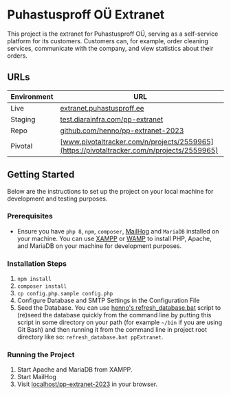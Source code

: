 # Puhastusproff OÜ Extranet

This project is the extranet for Puhastusproff OÜ, serving as a self-service platform for its customers. Customers can, for example, order cleaning services, communicate with the company, and view statistics about their orders.

## URLs

| Environment | URL                                                                                        |
| ----------- |--------------------------------------------------------------------------------------------|
| Live        | [extranet.puhastusproff.ee](https://extranet.puhastusproff.ee)                             |
| Staging     | [test.diarainfra.com/pp-extranet](https://test.diarainfra.com/pp-extranet)                 |
| Repo        | [github.com/henno/pp-extranet-2023](https://github.com/henno/pp-extranet-2023)             |
| Pivotal     | [www.pivotaltracker.com/n/projects/2559965](https://pivotaltracker.com/n/projects/2559965) |


## Getting Started

Below are the instructions to set up the project on your local machine for development and testing purposes.

### Prerequisites

- Ensure you have `php 8`, `npm`, `composer`, [MailHog](https://github.com/mailhog/MailHog) and `MariaDB` installed on your machine. You can use [XAMPP](https://www.apachefriends.org/index.html) or [WAMP](https://www.wampserver.com/en/) to install PHP, Apache, and MariaDB on your machine for development purposes.

### Installation Steps

1. `npm install`
2. `composer install`
3. `cp config.php.sample config.php`
4. Configure Database and SMTP Settings in the Configuration File
5. Seed the Database. You can use [henno's refresh_database.bat](https://gist.github.com/henno/c238037a6954f1bd3039db35d19b0770) script to (re)seed the database quickly from the command line by putting this script in some directory on your path (for example `~/bin` if you are using Git Bash) and then running it from the command line in project root directory like so: `refresh_database.bat ppExtranet`.

### Running the Project
1. Start Apache and MariaDB from XAMPP.
2. Start MailHog
3. Visit [localhost/pp-extranet-2023](http://localhost/pp-extranet-2023) in your browser.
